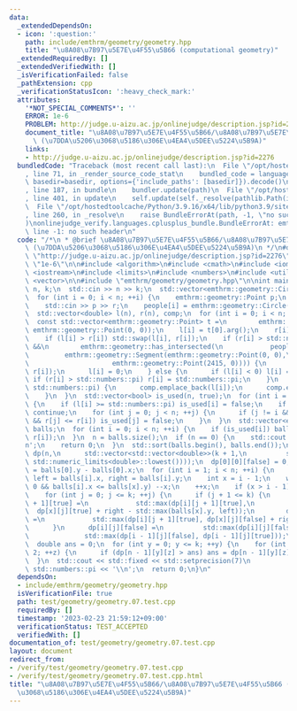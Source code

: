 ```yaml
---
data:
  _extendedDependsOn:
  - icon: ':question:'
    path: include/emthrm/geometry/geometry.hpp
    title: "\u8A08\u7B97\u5E7E\u4F55\u5B66 (computational geometry)"
  _extendedRequiredBy: []
  _extendedVerifiedWith: []
  _isVerificationFailed: false
  _pathExtension: cpp
  _verificationStatusIcon: ':heavy_check_mark:'
  attributes:
    '*NOT_SPECIAL_COMMENTS*': ''
    ERROR: 1e-6
    PROBLEM: http://judge.u-aizu.ac.jp/onlinejudge/description.jsp?id=2276
    document_title: "\u8A08\u7B97\u5E7E\u4F55\u5B66/\u8A08\u7B97\u5E7E\u4F55\u5B66\
      \ (\u7DDA\u5206\u3068\u5186\u306E\u4EA4\u5DEE\u5224\u5B9A)"
    links:
    - http://judge.u-aizu.ac.jp/onlinejudge/description.jsp?id=2276
  bundledCode: "Traceback (most recent call last):\n  File \"/opt/hostedtoolcache/Python/3.9.16/x64/lib/python3.9/site-packages/onlinejudge_verify/documentation/build.py\"\
    , line 71, in _render_source_code_stat\n    bundled_code = language.bundle(stat.path,\
    \ basedir=basedir, options={'include_paths': [basedir]}).decode()\n  File \"/opt/hostedtoolcache/Python/3.9.16/x64/lib/python3.9/site-packages/onlinejudge_verify/languages/cplusplus.py\"\
    , line 187, in bundle\n    bundler.update(path)\n  File \"/opt/hostedtoolcache/Python/3.9.16/x64/lib/python3.9/site-packages/onlinejudge_verify/languages/cplusplus_bundle.py\"\
    , line 401, in update\n    self.update(self._resolve(pathlib.Path(included), included_from=path))\n\
    \  File \"/opt/hostedtoolcache/Python/3.9.16/x64/lib/python3.9/site-packages/onlinejudge_verify/languages/cplusplus_bundle.py\"\
    , line 260, in _resolve\n    raise BundleErrorAt(path, -1, \"no such header\"\
    )\nonlinejudge_verify.languages.cplusplus_bundle.BundleErrorAt: emthrm/geometry/geometry.hpp:\
    \ line -1: no such header\n"
  code: "/*\n * @brief \u8A08\u7B97\u5E7E\u4F55\u5B66/\u8A08\u7B97\u5E7E\u4F55\u5B66\
    \ (\u7DDA\u5206\u3068\u5186\u306E\u4EA4\u5DEE\u5224\u5B9A)\n */\n#define PROBLEM\
    \ \"http://judge.u-aizu.ac.jp/onlinejudge/description.jsp?id=2276\"\n#define ERROR\
    \ \"1e-6\"\n\n#include <algorithm>\n#include <cmath>\n#include <iomanip>\n#include\
    \ <iostream>\n#include <limits>\n#include <numbers>\n#include <utility>\n#include\
    \ <vector>\n\n#include \"emthrm/geometry/geometry.hpp\"\n\nint main() {\n  int\
    \ n, k;\n  std::cin >> n >> k;\n  std::vector<emthrm::geometry::Circle> people(n);\n\
    \  for (int i = 0; i < n; ++i) {\n    emthrm::geometry::Point p;\n    double r;\n\
    \    std::cin >> p >> r;\n    people[i] = emthrm::geometry::Circle(p, r);\n  }\n\
    \  std::vector<double> l(n), r(n), comp;\n  for (int i = 0; i < n; ++i) {\n  \
    \  const std::vector<emthrm::geometry::Point> t =\n        emthrm::geometry::tangency(people[i],\
    \ emthrm::geometry::Point(0, 0));\n    l[i] = t[0].arg();\n    r[i] = t[1].arg();\n\
    \    if (l[i] > r[i]) std::swap(l[i], r[i]);\n    if (r[i] > std::numbers::pi\
    \ &&\n        emthrm::geometry::has_intersected(\n            people[i],\n   \
    \         emthrm::geometry::Segment(emthrm::geometry::Point(0, 0),\n         \
    \                     emthrm::geometry::Point(2415, 0)))) {\n      std::swap(l[i],\
    \ r[i]);\n      l[i] = 0;\n    } else {\n      if (l[i] < 0) l[i] = 0;\n     \
    \ if (r[i] > std::numbers::pi) r[i] = std::numbers::pi;\n    }\n    if (l[i] <\
    \ std::numbers::pi) {\n      comp.emplace_back(l[i]);\n      comp.emplace_back(r[i]);\n\
    \    }\n  }\n  std::vector<bool> is_used(n, true);\n  for (int i = 0; i < n; ++i)\
    \ {\n    if (l[i] >= std::numbers::pi) is_used[i] = false;\n    if (!is_used[i])\
    \ continue;\n    for (int j = 0; j < n; ++j) {\n      if (j != i && l[i] <= l[j]\
    \ && r[j] <= r[i]) is_used[j] = false;\n    }\n  }\n  std::vector<emthrm::geometry::Point>\
    \ balls;\n  for (int i = 0; i < n; ++i) {\n    if (is_used[i]) balls.emplace_back(l[i],\
    \ r[i]);\n  }\n  n = balls.size();\n  if (n == 0) {\n    std::cout << 0 << '\\\
    n';\n    return 0;\n  }\n  std::sort(balls.begin(), balls.end());\n  std::vector<std::vector<std::vector<double>>>\
    \ dp(n,\n      std::vector<std::vector<double>>(k + 1,\n          std::vector<double>(2,\
    \ std::numeric_limits<double>::lowest())));\n  dp[0][0][false] = 0;\n  dp[0][1][true]\
    \ = balls[0].y - balls[0].x;\n  for (int i = 1; i < n; ++i) {\n    const double\
    \ left = balls[i].x, right = balls[i].y;\n    int x = i - 1;\n    while (x >=\
    \ 0 && balls[i].x <= balls[x].y) --x;\n    ++x;\n    if (x > i - 1) x = i - 1;\n\
    \    for (int j = 0; j <= k; ++j) {\n      if (j + 1 <= k) {\n        dp[i][j\
    \ + 1][true] =\n            std::max(dp[i][j + 1][true],\n                   \
    \  dp[x][j][true] + right - std::max(balls[x].y, left));\n        dp[i][j + 1][true]\
    \ =\n            std::max(dp[i][j + 1][true], dp[x][j][false] + right - left);\n\
    \      }\n      dp[i][j][false] =\n          std::max(dp[i][j][false],\n     \
    \              std::max(dp[i - 1][j][false], dp[i - 1][j][true]));\n    }\n  }\n\
    \  double ans = 0;\n  for (int y = 0; y <= k; ++y) {\n    for (int z = 0; z <\
    \ 2; ++z) {\n      if (dp[n - 1][y][z] > ans) ans = dp[n - 1][y][z];\n    }\n\
    \  }\n  std::cout << std::fixed << std::setprecision(7)\n            << ans /\
    \ std::numbers::pi << '\\n';\n  return 0;\n}\n"
  dependsOn:
  - include/emthrm/geometry/geometry.hpp
  isVerificationFile: true
  path: test/geometry/geometry.07.test.cpp
  requiredBy: []
  timestamp: '2023-02-23 21:59:12+09:00'
  verificationStatus: TEST_ACCEPTED
  verifiedWith: []
documentation_of: test/geometry/geometry.07.test.cpp
layout: document
redirect_from:
- /verify/test/geometry/geometry.07.test.cpp
- /verify/test/geometry/geometry.07.test.cpp.html
title: "\u8A08\u7B97\u5E7E\u4F55\u5B66/\u8A08\u7B97\u5E7E\u4F55\u5B66 (\u7DDA\u5206\
  \u3068\u5186\u306E\u4EA4\u5DEE\u5224\u5B9A)"
---
```

